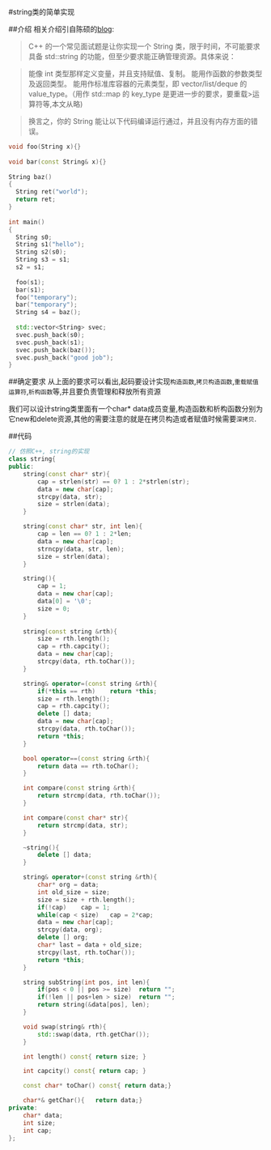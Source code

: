 #string类的简单实现

##介绍
相关介绍引自陈硕的[blog](http://coolshell.cn/articles/10478.html):
>C++ 的一个常见面试题是让你实现一个 String 类，限于时间，不可能要求具备 std::string 的功能，但至少要求能正确管理资源。具体来说：

>能像 int 类型那样定义变量，并且支持赋值、复制。
>能用作函数的参数类型及返回类型。
>能用作标准库容器的元素类型，即 vector/list/deque 的 value_type。（用作 std::map 的 key_type 是更进一步的要求，要重载>运算符等,本文从略)

>换言之，你的 String 能让以下代码编译运行通过，并且没有内存方面的错误。

```C++
void foo(String x){}
 
void bar(const String& x){}
 
String baz()
{
  String ret("world");
  return ret;
}
 
int main()
{
  String s0;
  String s1("hello");
  String s2(s0);
  String s3 = s1;
  s2 = s1;
 
  foo(s1);
  bar(s1);
  foo("temporary");
  bar("temporary");
  String s4 = baz();
 
  std::vector<String> svec;
  svec.push_back(s0);
  svec.push_back(s1);
  svec.push_back(baz());
  svec.push_back("good job");
}
```

##确定要求
从上面的要求可以看出,起码要设计实现`构造函数`,`拷贝构造函数`,`重载赋值运算符`,`析构函数`等,并且要负责管理和释放所有资源

我们可以设计string类里面有一个char* data成员变量,构造函数和析构函数分别为它new和delete资源,其他的需要注意的就是在拷贝构造或者赋值时候需要`深拷贝`.

##代码

```C++
// 仿照C++, string的实现
class string{
public:
	string(const char* str){
		cap = strlen(str) == 0? 1 : 2*strlen(str);
		data = new char[cap];
		strcpy(data, str);
		size = strlen(data);
	}

	string(const char* str, int len){
		cap = len == 0? 1 : 2*len;
		data = new char[cap];
		strncpy(data, str, len);
		size = strlen(data);
	}

	string(){
		cap = 1;
		data = new char[cap];
		data[0] = '\0';
		size = 0;
	}
	
	string(const string &rth){
		size = rth.length();
		cap = rth.capcity();
		data = new char[cap];
		strcpy(data, rth.toChar());
	}

	string& operator=(const string &rth){
		if(*this == rth)	return *this;
		size = rth.length();
		cap = rth.capcity();
		delete [] data;
		data = new char[cap];
		strcpy(data, rth.toChar());
		return *this;
	}

	bool operator==(const string &rth){
		return data == rth.toChar();
	}

	int compare(const string &rth){
		return strcmp(data, rth.toChar());
	}

	int compare(const char* str){
		return strcmp(data, str);
	}

	~string(){
		delete [] data;
	}

	string& operator+(const string &rth){
		char* org = data;
		int old_size = size;
		size = size + rth.length();
		if(!cap)	cap = 1;
		while(cap < size)	cap = 2*cap;
		data = new char[cap];
		strcpy(data, org);
		delete [] org;
		char* last = data + old_size;
		strcpy(last, rth.toChar());
		return *this;
	}

	string subString(int pos, int len){
		if(pos < 0 || pos >= size)	return "";
		if(!len || pos+len > size)	return "";
		return string(&data[pos], len);
	}

	void swap(string& rth){
		std::swap(data, rth.getChar());
	}

	int length() const{	return size; }

	int capcity() const{ return cap; }

	const char*	toChar() const{	return data;}

	char*& getChar(){	return data;}
private:
	char* data;
	int size;
	int cap;
};
```
